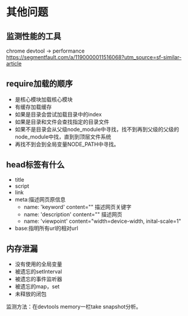 # 其他问题

## 监测性能的工具

chrome devtool -> performance
https://segmentfault.com/a/1190000011516068?utm_source=sf-similar-article

## require加载的顺序

- 是核心模块加载核心模块
- 有缓存加载缓存
- 如果是目录会尝试加载目录中的index
- 如果是目录和文件会查找指定的目录文件
- 如果不是目录会从父级node_module中寻找，找不到再到父级的父级的node_module中找，直到到顶层文件系统
- 再找不到会到全局变量NODE_PATH中寻找。

## head标签有什么

- title
- script
- link
- meta:描述网页原信息
  - name: 'keyword' content="" 描述网页关键字
  - name: 'description' content="" 描述网页
  - name: 'viewpoint' content="width=device-width, inital-scale=1"
- base:指明所有url的相对url

## 内存泄漏

- 没有使用的全局变量
- 被遗忘的setInterval
- 被遗忘的事件监听器
- 被遗忘的map，set
- 未释放的闭包

监测方法：在devtools  memory一栏take snapshot分析。